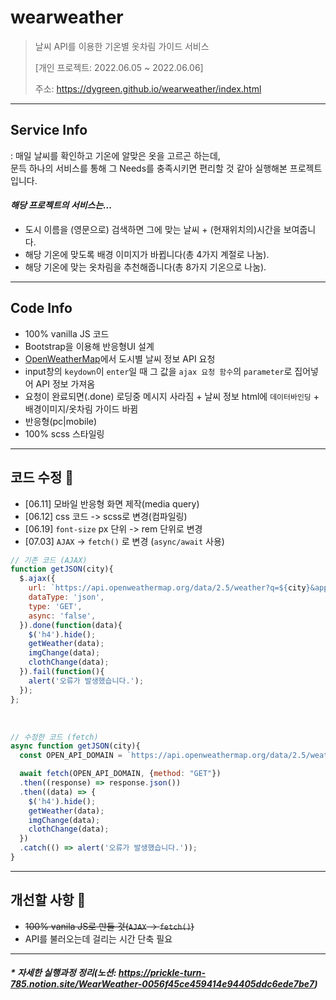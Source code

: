 # wearweather
> 날씨 API를 이용한 기온별 옷차림 가이드 서비스
>
> [개인 프로젝트: 2022.06.05 ~ 2022.06.06]
>
> 주소: https://dygreen.github.io/wearweather/index.html

***
## Service Info
: 매일 날씨를 확인하고 기온에 알맞은 옷을 고르곤 하는데, <br> 문득 하나의 서비스를 통해 그 Needs를 충족시키면 편리할 것 같아 실행해본 프로젝트입니다.
<br>

#### _해당 프로젝트의 서비스는..._
* 도시 이름을 (영문으로) 검색하면 그에 맞는 날씨 + (현재위치의)시간을 보여줍니다.
* 해당 기온에 맞도록 배경 이미지가 바뀝니다(총 4가지 계절로 나눔).
* 해당 기온에 맞는 옷차림을 추천해줍니다(총 8가지 기온으로 나눔).

***
## Code Info
* 100% vanilla JS 코드
* Bootstrap을 이용해 반응형UI 설계
* [OpenWeatherMap](https://openweathermap.org/)에서 도시별 날씨 정보 API 요청
* input창의 `keydown`이 `enter`일 때 그 값을 `ajax 요청 함수`의 `parameter`로 집어넣어 API 정보 가져옴
* 요청이 완료되면(.done) 로딩중 메시지 사라짐 + 날씨 정보 html에 `데이터바인딩` + 배경이미지/옷차림 가이드 바뀜
* 반응형(pc|mobile)
* 100% scss 스타일링

***
## 코드 수정 📝
* [06.11] 모바일 반응형 화면 제작(media query)
* [06.12] css 코드 -> scss로 변경(컴파일링)
* [06.19] `font-size` px 단위 -> rem 단위로 변경
* [07.03] `AJAX` -> `fetch()` 로 변경 (`async/await` 사용)
```javascript
// 기존 코드 (AJAX)
function getJSON(city){
  $.ajax({
    url: `https://api.openweathermap.org/data/2.5/weather?q=${city}&appid=123740caa750a6a4d7dcbd0085a62e00&units=metric`,
    dataType: 'json',
    type: 'GET',
    async: 'false', 
  }).done(function(data){
    $('h4').hide();
    getWeather(data);
    imgChange(data);
    clothChange(data);
  }).fail(function(){
    alert('오류가 발생했습니다.');
  });
};
```
<br>

```javascript
// 수정한 코드 (fetch)
async function getJSON(city){
  const OPEN_API_DOMAIN = `https://api.openweathermap.org/data/2.5/weather?q=${city}&appid=123740caa750a6a4d7dcbd0085a62e00&units=metric`;

  await fetch(OPEN_API_DOMAIN, {method: "GET"})
  .then((response) => response.json())
  .then((data) => {
    $('h4').hide();
    getWeather(data);
    imgChange(data);
    clothChange(data);
  })
  .catch(() => alert('오류가 발생했습니다.'));
}
```

***
## 개선할 사항 🚀
* ~~100% vanila JS로 만들 것(`AJAX` -> `fetch()`)~~
* API를 불러오는데 걸리는 시간 단축 필요

***
#### _* 자세한 실행과정 정리(노션: https://prickle-turn-785.notion.site/WearWeather-0056f45ce459414e94405ddc6ede7be7)_
